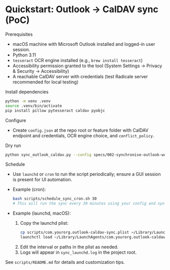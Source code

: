 # Quickstart: Outlook → CalDAV sync (PoC)

Prerequisites
- macOS machine with Microsoft Outlook installed and logged-in user session.
- Python 3.11
- `tesseract` OCR engine installed (e.g., `brew install tesseract`)
- Accessibility permission granted to the tool (System Settings → Privacy & Security → Accessibility)
- A reachable CalDAV server with credentials (test Radicale server recommended for local testing)

Install dependencies
```bash
python -m venv .venv
source .venv/bin/activate
pip install pillow pytesseract caldav pyobjc
```

Configure
- Create `config.json` at the repo root or feature folder with CalDAV endpoint and credentials, OCR engine choice, and `conflict_policy`.

Dry run
```bash
python sync_outlook_caldav.py --config specs/002-synchronise-outlook-work/config.json --dry-run
```

Schedule
- Use `launchd` or `cron` to run the script periodically; ensure a GUI session is present for UI automation.
- Example (cron):

    ```sh
    bash scripts/schedule_sync_cron.sh 30
    # This will run the sync every 30 minutes using your config and sync_state files.
    ```
- Example (launchd, macOS):

    1. Copy the launchd plist:
        ```sh
        cp scripts/com.yourorg.outlook-caldav-sync.plist ~/Library/LaunchAgents/
        launchctl load ~/Library/LaunchAgents/com.yourorg.outlook-caldav-sync.plist
        ```
    2. Edit the interval or paths in the plist as needed.
    3. Logs will appear in `sync_launchd.log` in the project root.

See `scripts/README.md` for details and customization tips.

